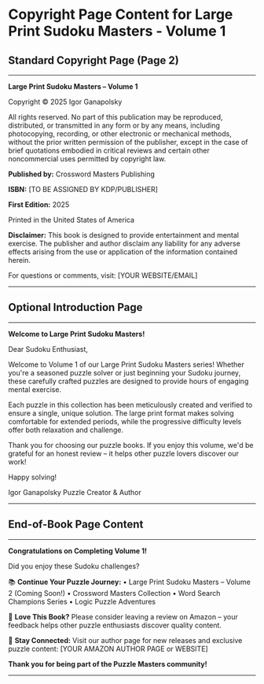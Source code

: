 # Copyright Page Content for Large Print Sudoku Masters - Volume 1

## Standard Copyright Page (Page 2)

---

**Large Print Sudoku Masters – Volume 1**

Copyright © 2025 Igor Ganapolsky

All rights reserved. No part of this publication may be reproduced, distributed, or transmitted in any form or by any means, including photocopying, recording, or other electronic or mechanical methods, without the prior written permission of the publisher, except in the case of brief quotations embodied in critical reviews and certain other noncommercial uses permitted by copyright law.

**Published by:** Crossword Masters Publishing

**ISBN:** [TO BE ASSIGNED BY KDP/PUBLISHER]

**First Edition:** 2025

Printed in the United States of America

**Disclaimer:** This book is designed to provide entertainment and mental exercise. The publisher and author disclaim any liability for any adverse effects arising from the use or application of the information contained herein.

For questions or comments, visit: [YOUR WEBSITE/EMAIL]

---

## Optional Introduction Page

---

**Welcome to Large Print Sudoku Masters!**

Dear Sudoku Enthusiast,

Welcome to Volume 1 of our Large Print Sudoku Masters series! Whether you're a seasoned puzzle solver or just beginning your Sudoku journey, these carefully crafted puzzles are designed to provide hours of engaging mental exercise.

Each puzzle in this collection has been meticulously created and verified to ensure a single, unique solution. The large print format makes solving comfortable for extended periods, while the progressive difficulty levels offer both relaxation and challenge.

Thank you for choosing our puzzle books. If you enjoy this volume, we'd be grateful for an honest review – it helps other puzzle lovers discover our work!

Happy solving!

Igor Ganapolsky
Puzzle Creator & Author

---

## End-of-Book Page Content

---

**Congratulations on Completing Volume 1!**

Did you enjoy these Sudoku challenges? 

📚 **Continue Your Puzzle Journey:**
• Large Print Sudoku Masters – Volume 2 (Coming Soon!)
• Crossword Masters Collection
• Word Search Champions Series
• Logic Puzzle Adventures

🌟 **Love This Book?**
Please consider leaving a review on Amazon – your feedback helps other puzzle enthusiasts discover quality content.

📧 **Stay Connected:**
Visit our author page for new releases and exclusive puzzle content:
[YOUR AMAZON AUTHOR PAGE or WEBSITE]

**Thank you for being part of the Puzzle Masters community!**

---